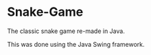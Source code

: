 # Snake-Game
The classic snake game re-made in Java.

This was done using the Java Swing framework.
